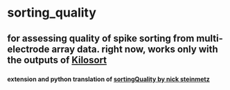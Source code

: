 # sorting_quality
## for assessing quality of spike sorting from multi-electrode array data. right now, works only with the outputs of [Kilosort](https://github.com/cortex-lab/KiloSort) 
### 
#### extension and python translation of [sortingQuality by nick steinmetz](https://github.com/cortex-lab/sortingQuality)
